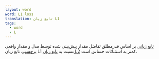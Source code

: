 ```yaml
---
layout: word
word: L1 loss
translation: تابع زیان L1
tags:
  - word
  - L
---
```

[تابع زبانی](/L/loss) بر اساس قدرمطلق تفاضل مقدار پیش‌بینی شده توسط مدل و مقدار واقعی [برچسب](/L/label). تابع زیان L1 نسبت به [تابع زیان L2](/S/squared_loss) کمتر به استثنائات حساس است.